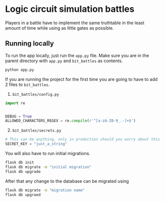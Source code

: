 # Logic circuit simulation battles
Players in a battle have to implement the same truthtable in the least amount of time while using as little gates as possible.

## Running locally
To run the app locally, just run the `app.py` file. Make sure you are in the parent directory with `app.py` and `bit_battles` as contents.
```bash
python app.py
```

If you are running the project for the first time you are going to have to add 2 files to `bit_battles`.
1. `bit_battles/config.py`
```py
import re


DEBUG = True
ALLOWED_CHARACTERS_REGEX = re.compile(r'^[a-zA-Z0-9_.-]+$')
```
2. `bit_battles/secrets.py`
```py
# This can be anything, only in production should you worry about this seriously.
SECRET_KEY = "just_a_string"
```

You will also have to run initial migrations.
```bash
flask db init
flask db migrate -m "initial migration"
flask db upgrade
```

After that any change to the database can be migrated using
```bash
flask db migrate -m "migration name"
flask db upgraed
```
